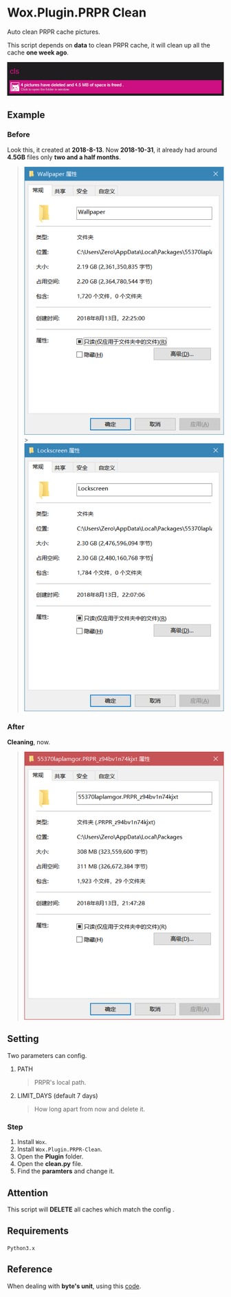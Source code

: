 # Wox.Plugin.PRPR Clean

Auto clean PRPR cache pictures.

This script depends on **data** to clean PRPR cache, it will clean up  all the cache **one week ago**.

![screenshots](/Images/zero_20181031_223501.png)

## Example

### Before

Look this, it created at **2018-8-13**.
Now **2018-10-31**, it already had around **4.5GB** files only **two and a half months**.

> ![screenshots](/Images/Wallpaper.png) > ![screenshots](/Images/Lockscreen.png)

### After

**Cleaning**, now.

> ![screenshots](/Images/zero_20181031_223337.png)

## Setting

Two parameters can config.

1. PATH

    > PRPR's local path.

1. LIMIT_DAYS (default 7 days)

    > How long apart from now and delete it.

### Step

1. Install `Wox`.
1. Install `Wox.Plugin.PRPR-Clean`.
1. Open the **Plugin** folder.
1. Open the **clean.py** file.
1. Find the **paramters** and change it.

## Attention

This script will **DELETE** all caches which match the config .

## Requirements

`Python3.x`

## Reference

When dealing with **byte's unit**, using this [code](https://www.cnblogs.com/misspy/p/3661770.html).

